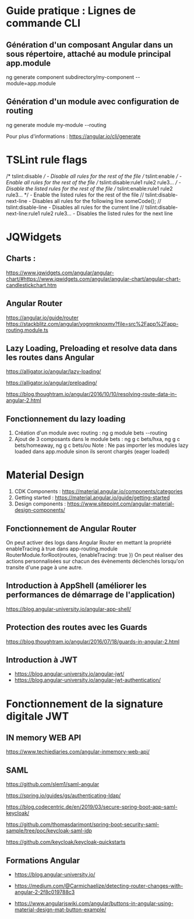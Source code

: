 # Guide pratique : Lignes de commande CLI
## Génération d'un composant Angular dans un sous répertoire, attaché au module principal app.module
ng generate component subdirectory/my-component --module=app.module
## Génération d'un module avec configuration de routing
ng generate module my-module --routing

Pour plus d'informations : https://angular.io/cli/generate


# TSLint rule flags

/* tslint:disable */ - Disable all rules for the rest of the file
/* tslint:enable */ - Enable all rules for the rest of the file
/* tslint:disable:rule1 rule2 rule3... */ - Disable the listed rules for the rest of the file
/* tslint:enable:rule1 rule2 rule3... */ - Enable the listed rules for the rest of the file
// tslint:disable-next-line - Disables all rules for the following line
someCode(); // tslint:disable-line - Disables all rules for the current line
// tslint:disable-next-line:rule1 rule2 rule3... - Disables the listed rules for the next line

# JQWidgets

## Charts : 

https://www.jqwidgets.com/angular/angular-chart/#https://www.jqwidgets.com/angular/angular-chart/angular-chart-candlestickchart.htm

## Angular Router

https://angular.io/guide/router
https://stackblitz.com/angular/yogmnknoxmv?file=src%2Fapp%2Fapp-routing.module.ts

## Lazy Loading, Preloading et resolve data dans les routes dans Angular

https://alligator.io/angular/lazy-loading/


https://alligator.io/angular/preloading/


https://blog.thoughtram.io/angular/2016/10/10/resolving-route-data-in-angular-2.html


## Fonctionnement du lazy loading

1) Création d'un module avec routing : ng g module bets --routing
2) Ajout de 3 composants dans le module bets : ng g c bets/hxa, ng g c bets/homeaway, ng g c bets/ou
Note : Ne pas importer les modules lazy loaded dans app.module sinon ils seront chargés (eager loaded)

# Material Design

1) CDK Components : https://material.angular.io/components/categories
2) Getting started : https://material.angular.io/guide/getting-started
3) Design components : https://www.sitepoint.com/angular-material-design-components/

## Fonctionnement de Angular Router
On peut activer des logs dans Angular Router en mettant la propriété enableTracing à true dans app-routing.module
RouterModule.forRoot(routes, {enableTracing: true })
On peut réaliser des actions personnalisées sur chacun des évènements déclenchés lorsqu'on transite d'une page à une autre.

## Introduction à AppShell (améliorer les performances de démarrage de l'application)

https://blog.angular-university.io/angular-app-shell/

## Protection des routes avec les Guards

https://blog.thoughtram.io/angular/2016/07/18/guards-in-angular-2.html

## Introduction à JWT

- https://blog.angular-university.io/angular-jwt/
- https://blog.angular-university.io/angular-jwt-authentication/

# Fonctionnement de la signature digitale JWT

## IN memory WEB API

https://www.techiediaries.com/angular-inmemory-web-api/

## SAML

https://github.com/slem1/saml-angular

https://spring.io/guides/gs/authenticating-ldap/

https://blog.codecentric.de/en/2019/03/secure-spring-boot-app-saml-keycloak/

https://github.com/thomasdarimont/spring-boot-security-saml-sample/tree/poc/keycloak-saml-idp

https://github.com/keycloak/keycloak-quickstarts


## Formations Angular 

- https://blog.angular-university.io/

- https://medium.com/@Carmichaelize/detecting-router-changes-with-angular-2-2f8c019788c3

- https://www.angularjswiki.com/angular/buttons-in-angular-using-material-design-mat-button-example/








